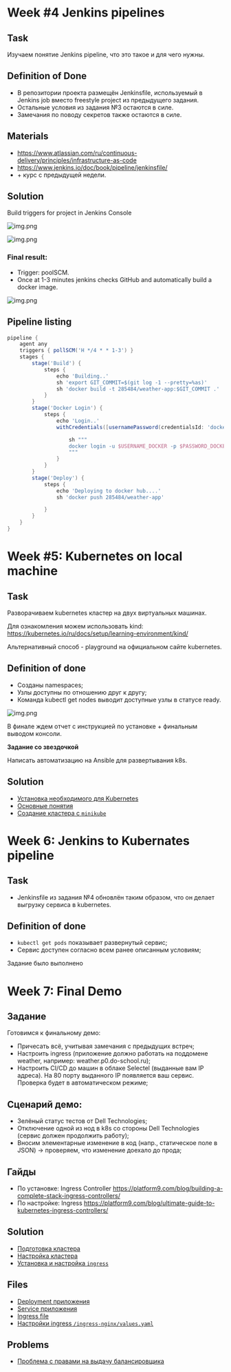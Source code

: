 # Week #4 Jenkins pipelines

## Task

Изучаем понятие Jenkins pipeline, что это такое и для чего нужны. 

## Definition of Done

- В репозитории проекта размещён Jenkinsfile, используемый в Jenkins job вместо freestyle project из предыдущего задания.
- Остальные условия из задания №3 остаются в силе.
- Замечания по поводу секретов также остаются в силе.

## Materials

- https://www.atlassian.com/ru/continuous-delivery/principles/infrastructure-as-code
- https://www.jenkins.io/doc/book/pipeline/jenkinsfile/
- \+ курс с предыдущей недели. 

## Solution

Build triggers for project in Jenkins Console

![img.png](img/week4_build_triggers.png)


![img.png](img/week4_branches_behavior.png)

### Final result:
- Trigger: poolSCM. 
- Once at 1-3 minutes jenkins checks GitHub and automatically build a docker image.

![img.png](img/wee4_pipeline.png)

## Pipeline listing

```groovy
pipeline {
    agent any
    triggers { pollSCM('H */4 * * 1-3') }
    stages {
        stage('Build') {
            steps {
                echo 'Building..'
                sh 'export GIT_COMMIT=$(git log -1 --pretty=%as)'
                sh 'docker build -t 285484/weather-app:$GIT_COMMIT .'
            }
        }
        stage('Docker Login') {
            steps {
                echo 'Login..'
                withCredentials([usernamePassword(credentialsId: 'dockerhub', usernameVariable: 'USERNAME_DOCKER', passwordVariable: 'PASSWORD_DOCKER')]) {

                    sh """
                    docker login -u $USERNAME_DOCKER -p $PASSWORD_DOCKER
                    """
                }
            }
        }
        stage('Deploy') {
            steps {
                echo 'Deploying to docker hub....'
                sh 'docker push 285484/weather-app'

            }
        }
    }
}
```

# Week #5: Kubernetes on local machine

## Task

Разворачиваем kubernetes кластер на двух виртуальных машинах.

Для ознакомления можем использовать kind: https://kubernetes.io/ru/docs/setup/learning-environment/kind/

Альтернативный способ - playground на официальном сайте kubernetes.

## Definition of done

- Созданы namespaces;
- Узлы доступны по отношению друг к другу;
- Команда kubectl get nodes выводит доступные узлы в статусе ready.

![img.png](get_nodes.png)

В финале ждем отчет с инструкцией по установке + финальным выводом консоли.

**Задание со звездочкой**

Написать автоматизацию на Ansible для развертывания k8s.

## Solution

[comment]: <> (- [Установка и настройка виртуальной машины]&#40;install_centos_vm.md&#41;)
- [Установка необходимого для Kubernetes](kub_preparation.md)
- [Основные понятия](kuber_essentials.md)
- [Создание кластера с `minikube`](create_minikube_cluster.md)

# Week 6: Jenkins to Kubernates pipeline 

## Task

- Jenkinsfile из задания №4 обновлён таким образом, что он делает выгрузку сервиса в kubernetes.

## Definition of done

- `kubectl get pods` показывает развернутый сервис;
- Сервис доступен согласно всем ранее описанным условиям;

Задание было выполнено

# Week 7: Final Demo

## **Задание**

Готовимся к финальному демо:

- Причесать всё, учитывая замечания с предыдущих встреч;
- Настроить ingress (приложение должно работать на поддомене weather, например: weather.p0.do-school.ru);
- Настроить CI/CD до машин в облаке Selectel (выданные вам IP адреса). На 80 порту выданного IP появляется ваш сервис. Проверка будет в автоматическом режиме;

## **Сценарий демо:**

- Зелёный статус тестов от Dell Technologies; 
- Отключение одной из нод в k8s со стороны Dell Technologies (сервис должен продолжить работу);
- Вносим элементарные изменение в код (напр., статическое поле в JSON) -> проверяем, что изменение доехало до прода;


## Гайды

- По установке: Ingress Controller https://platform9.com/blog/building-a-complete-stack-ingress-controllers/
- По настройке: Ingress https://platform9.com/blog/ultimate-guide-to-kubernetes-ingress-controllers/


## Solution

- [Подготовка кластера](cluster_prep.md)
- [Настройка кластера](cluster_setup.md)
- [Установка и настройка `ingress`](ingress_controller-setup.md)

## Files
- [Deployment приложения](manifests/deployment.yaml)
- [Service приложения](manifests/service.yaml)
- [Ingress file](manifests/ingress.yaml)
- [Настройки ingress `/ingress-nginx/values.yaml`](ingress-nginx/values.yaml)

## Problems

- [Проблема с правами на выдачу балансировщика](problems_with_ingress.md)

